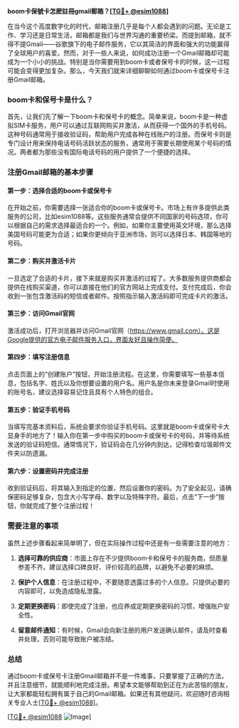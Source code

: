 **boom卡保號卡怎麽註冊gmail郵箱？[[TG💪+ @esim1088](https://t.me/s/esim1088)]**

在当今这个高度数字化的时代，邮箱注册几乎是每个人都会遇到的问题。无论是工作、学习还是日常生活，邮箱都是我们与世界沟通的重要桥梁。而提到邮箱，就不得不提Gmail——谷歌旗下的电子邮件服务，它以其简洁的界面和强大的功能赢得了全球用户的喜爱。然而，对于一些人来说，如何成功注册一个Gmail邮箱却可能成为一个小小的挑战。特别是当你需要用到boom卡或者保号卡的时候，这一过程可能会变得更加复杂。那么，今天我们就来详细聊聊如何通过boom卡或保号卡注册Gmail邮箱。

### boom卡和保号卡是什么？

首先，让我们先了解一下boom卡和保号卡的概念。简单来说，boom卡是一种虚拟SIM卡服务，用户可以通过互联网购买并激活，从而获得一个国外的手机号码。这种号码通常用于接收验证码，帮助用户完成各种在线账户的注册。而保号卡则是专门设计用来保持电话号码活跃状态的服务，通常用于需要长期使用某个号码的情况。两者都为那些没有国际电话号码的用户提供了一个便捷的选择。

### 注册Gmail邮箱的基本步骤

#### 第一步：选择合适的boom卡或保号卡
在开始之前，你需要选择一张适合你的boom卡或保号卡。市场上有许多提供此类服务的公司，比如esim1088等。这些服务通常会提供不同国家的号码选项，你可以根据自己的需求选择最适合的一个。例如，如果你主要使用英文环境，那么选择美国号码可能更为合适；如果你更倾向于亚洲市场，则可以选择日本、韩国等地的号码。

#### 第二步：购买并激活卡片
一旦选定了合适的卡片，接下来就是购买并激活的过程了。大多数服务提供商都会提供在线购买渠道，你可以直接在他们的官方网站上完成支付。支付完成后，你会收到一张包含激活码的短信或者邮件。按照指示输入激活码即可完成卡片的激活。

#### 第三步：访问Gmail官网
激活成功后，打开浏览器并访问Gmail官网（https://www.gmail.com）。这是Google提供的官方电子邮件服务入口，界面友好且操作简便。

#### 第四步：填写注册信息
点击页面上的“创建账户”按钮，开始注册流程。在这里，你需要填写一些基本信息，包括名字、姓氏以及你想要设置的用户名。用户名是你未来登录Gmail时使用的账号名，建议选择容易记住且具有个人特色的组合。

#### 第五步：验证手机号码
当填写完基本资料后，系统会要求你验证手机号码。这里就是boom卡或保号卡大显身手的地方了！输入你在第一步中购买的boom卡或保号卡的号码，并等待系统发送的验证码短信。通常情况下，验证码会在几分钟内到达，记得检查垃圾邮件文件夹以防遗漏。

#### 第六步：设置密码并完成注册
收到验证码后，将其输入到指定的位置，然后设置你的密码。为了安全起见，请确保密码足够复杂，包含大小写字母、数字以及特殊字符。最后，点击“下一步”按钮，你就完成了整个注册过程！

### 需要注意的事项

虽然上述步骤看起来简单明了，但在实际操作过程中还是有一些需要注意的地方：

1. **选择可靠的供应商**：市面上存在不少提供boom卡和保号卡的服务商，但质量参差不齐。建议选择口碑良好、评价较高的品牌，以避免不必要的麻烦。
   
2. **保护个人信息**：在注册过程中，不要随意透露过多的个人信息。只提供必要的内容即可，以免造成隐私泄露。

3. **定期更换密码**：即使完成了注册，也应养成定期更换密码的习惯，增强账户安全性。

4. **留意邮件通知**：有时候，Gmail会向新注册的用户发送确认邮件，请及时查看并处理，否则可能导致账户被冻结。

### 总结

通过boom卡或保号卡注册Gmail邮箱并不是一件难事，只要掌握了正确的方法，并且注意细节，就能顺利地完成注册。希望本文能够帮助到正在为此苦恼的朋友，让大家都能轻松拥有属于自己的Gmail邮箱。如果还有其他疑问，欢迎随时咨询相关专业人士[[TG💪+ @esim1088](https://t.me/s/esim1088)]。

[[TG💪+ @esim1088](https://t.me/s/esim1088) ![Image](https://i.postimg.cc/4NQfJmqS/Snipaste-2025-05-13-00-14-12.png)]